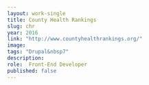 ```yaml
---
layout: work-single
title: County Health Rankings
slug: chr
year: 2016
link: "http://www.countyhealthrankings.org/"
image:
tags: "Drupal&nbsp7"
description:
role:  Front-End Developer
published: false
---
```

